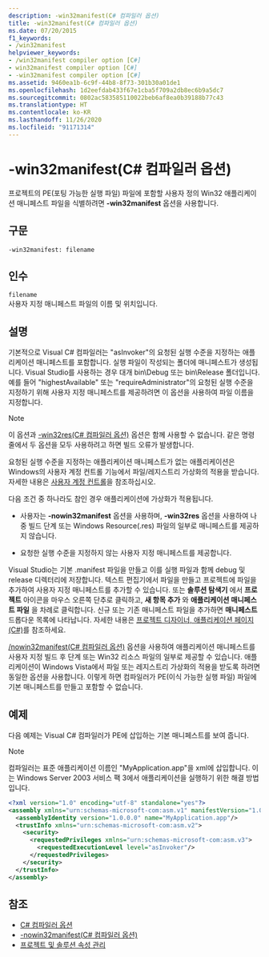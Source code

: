```yaml
---
description: -win32manifest(C# 컴파일러 옵션)
title: -win32manifest(C# 컴파일러 옵션)
ms.date: 07/20/2015
f1_keywords:
- /win32manifest
helpviewer_keywords:
- /win32manifest compiler option [C#]
- win32manifest compiler option [C#]
- -win32manifest compiler option [C#]
ms.assetid: 9460ea1b-6c9f-44b8-8f73-301b30a01de1
ms.openlocfilehash: 1d2eefdab433f67e1cba5f709a2db8ec6b9a5dc7
ms.sourcegitcommit: 0802ac583585110022beb6af8ea0b39188b77c43
ms.translationtype: HT
ms.contentlocale: ko-KR
ms.lasthandoff: 11/26/2020
ms.locfileid: "91171314"
---
```

# <a name="-win32manifest-c-compiler-options"></a>-win32manifest(C# 컴파일러 옵션)

프로젝트의 PE(포팅 가능한 실행 파일) 파일에 포함할 사용자 정의 Win32 애플리케이션 매니페스트 파일을 식별하려면 **-win32manifest** 옵션을 사용합니다.  
  
## <a name="syntax"></a>구문  
  
```console  
-win32manifest: filename  
```  
  
## <a name="arguments"></a>인수  

 `filename`  
 사용자 지정 매니페스트 파일의 이름 및 위치입니다.  
  
## <a name="remarks"></a>설명  

 기본적으로 Visual C# 컴파일러는 "asInvoker"의 요청된 실행 수준을 지정하는 애플리케이션 매니페스트를 포함합니다. 실행 파일이 작성되는 폴더에 매니페스트가 생성됩니다. Visual Studio를 사용하는 경우 대개 bin\Debug 또는 bin\Release 폴더입니다. 예를 들어 "highestAvailable" 또는 "requireAdministrator"의 요청된 실행 수준을 지정하기 위해 사용자 지정 매니페스트를 제공하려면 이 옵션을 사용하여 파일 이름을 지정합니다.  
  
> [!NOTE]
> 이 옵션과 [-win32res(C# 컴파일러 옵션)](./win32res-compiler-option.md) 옵션은 함께 사용할 수 없습니다. 같은 명령줄에서 두 옵션을 모두 사용하려고 하면 빌드 오류가 발생합니다.  
  
 요청된 실행 수준을 지정하는 애플리케이션 매니페스트가 없는 애플리케이션은 Windows의 사용자 계정 컨트롤 기능에서 파일/레지스트리 가상화의 적용을 받습니다. 자세한 내용은 [사용자 계정 컨트롤](/windows/access-protection/user-account-control/user-account-control-overview)을 참조하십시오.  
  
 다음 조건 중 하나라도 참인 경우 애플리케이션에 가상화가 적용됩니다.  
  
- 사용자는 **-nowin32manifest** 옵션을 사용하며, **-win32res** 옵션을 사용하여 나중 빌드 단계 또는 Windows Resource(.res) 파일의 일부로 매니페스트를 제공하지 않습니다.  
  
- 요청한 실행 수준을 지정하지 않는 사용자 지정 매니페스트를 제공합니다.  
  
 Visual Studio는 기본 .manifest 파일을 만들고 이를 실행 파일과 함께 debug 및 release 디렉터리에 저장합니다. 텍스트 편집기에서 파일을 만들고 프로젝트에 파일을 추가하여 사용자 지정 매니페스트를 추가할 수 있습니다. 또는 **솔루션 탐색기** 에서 **프로젝트** 아이콘을 마우스 오른쪽 단추로 클릭하고, **새 항목 추가** 와 **애플리케이션 매니페스트 파일** 을 차례로 클릭합니다. 신규 또는 기존 매니페스트 파일을 추가하면 **매니페스트** 드롭다운 목록에 나타납니다. 자세한 내용은 [프로젝트 디자이너, 애플리케이션 페이지(C#)](/visualstudio/ide/reference/application-page-project-designer-csharp)를 참조하세요.  
  
 [/nowin32manifest(C# 컴파일러 옵션)](./nowin32manifest-compiler-option.md) 옵션을 사용하여 애플리케이션 매니페스트를 사용자 지정 빌드 후 단계 또는 Win32 리소스 파일의 일부로 제공할 수 있습니다. 애플리케이션이 Windows Vista에서 파일 또는 레지스트리 가상화의 적용을 받도록 하려면 동일한 옵션을 사용합니다. 이렇게 하면 컴파일러가 PE(이식 가능한 실행 파일) 파일에 기본 매니페스트를 만들고 포함할 수 없습니다.  
  
## <a name="example"></a>예제  

 다음 예제는 Visual C# 컴파일러가 PE에 삽입하는 기본 매니페스트를 보여 줍니다.  
  
> [!NOTE]
> 컴파일러는 표준 애플리케이션 이름인 "MyApplication.app"을 xml에 삽입합니다. 이는 Windows Server 2003 서비스 팩 3에서 애플리케이션을 실행하기 위한 해결 방법입니다.  
  
```xml  
<?xml version="1.0" encoding="utf-8" standalone="yes"?>  
<assembly xmlns="urn:schemas-microsoft-com:asm.v1" manifestVersion="1.0">  
  <assemblyIdentity version="1.0.0.0" name="MyApplication.app"/>  
  <trustInfo xmlns="urn:schemas-microsoft-com:asm.v2">  
    <security>  
      <requestedPrivileges xmlns="urn:schemas-microsoft-com:asm.v3">  
        <requestedExecutionLevel level="asInvoker"/>  
      </requestedPrivileges>  
    </security>  
  </trustInfo>  
</assembly>  
```  
  
## <a name="see-also"></a>참조

- [C# 컴파일러 옵션](./index.md)
- [-nowin32manifest(C# 컴파일러 옵션)](./nowin32manifest-compiler-option.md)
- [프로젝트 및 솔루션 속성 관리](/visualstudio/ide/managing-project-and-solution-properties)
